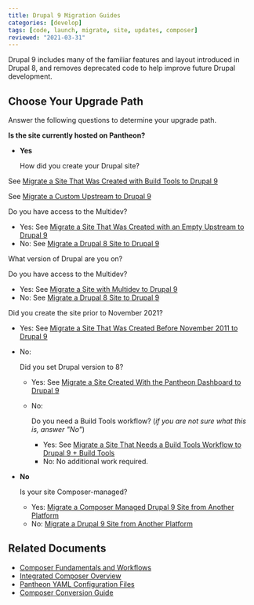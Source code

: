 ```yaml
---
title: Drupal 9 Migration Guides
categories: [develop]
tags: [code, launch, migrate, site, updates, composer]
reviewed: "2021-03-31"
---
```


Drupal 9 includes many of the familiar features and layout introduced in Drupal 8, and removes deprecated code to help improve future Drupal development.

## Choose Your Upgrade Path

Answer the following questions to determine your upgrade path.

**Is the site currently hosted on Pantheon?**

- **Yes**

  How did you create your Drupal site?

<TabList>

<Tab title="Build Tools" id="build-tools" active={true}>

See [Migrate a Site That Was Created with Build Tools to Drupal 9](/guides/drupal-9-hosted-createbt)

</Tab>

<Tab title="Custom Upstream" id="custom-upstream">

See [Migrate a Custom Upstream to Drupal 9](/guides/drupal-9-hosted-createcustom)

</Tab>

<Tab title="Empty Upstream" id="empty-upstream">

Do you have access to the Multidev?
- Yes: See [Migrate a Site That Was Created with an Empty Upstream to Drupal 9](/guides/drupal-9-hosted-createempty-md)
- No: See [Migrate a Drupal 8 Site to Drupal 9](/guides/drupal-9-hosted)
    
</Tab>

<Tab title="Dashboard" id="dashboard">

What version of Drupal are you on?

<Accordion title="Version 8" id="v8">

Do you have access to the Multidev?
- Yes: See [Migrate a Site with Multidev to Drupal 9](/guides/drupal-9-hosted-md)
- No: See [Migrate a Drupal 8 Site to Drupal 9](/guides/drupal-9-hosted)

</Accordion>

<Accordion title="Version 9" id="v9">

Did you create the site prior to November 2021?
- Yes: See [Migrate a Site That Was Created Before November 2011 to Drupal 9](/guides/drupal-9-hosted-pre112021) 
- No: 

  Did you set Drupal version to 8?
  - Yes: See [Migrate a Site Created With the Pantheon Dashboard to Drupal 9](/guides/drupal-9-hosted-createdashboard-set8)
  - No: 

    Do you need a Build Tools workflow? (*if you are not sure what this is, answer "No"*)
    - Yes: See [Migrate a Site That Needs a Build Tools Workflow to Drupal 9 + Build Tools](/guides/drupal-9-hosted-btworkflow)
    - No: No additional work required.

</Accordion>

</Tab>

</TabList>

- **No**

  Is your site Composer-managed?

  - Yes: [Migrate a Composer Managed Drupal 9 Site from Another Platform](/guides/drupal-9-unhosted-composer)
  - No: [Migrate a Drupal 9 Site from Another Platform](/guides/drupal-9-unhosted)


## Related Documents

- [Composer Fundamentals and Workflows](/guides/composer)
- [Integrated Composer Overview](/guides/integrated-composer)
- [Pantheon YAML Configuration Files](/pantheon-yml)
- [Composer Conversion Guide](/guides/composer-convert)